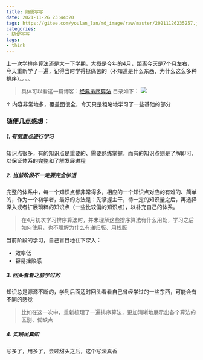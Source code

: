 ```yaml
---
title: 随便写写
date: 2021-11-26 23:44:20
tags: https://gitee.com/youlan_lan/md_image/raw/master/20211126235257.jpg
categories:
- 随便写写
tags:
- think
---
```


上一次学排序算法还是大一下学期，大概是今年的4月，距离今天是7个月左右，今天重新学了一遍，记得当时学得挺痛苦的（不知道是什么东西，为什么这么多种排序）。。。。
> 具体可以看这一篇博客：[经典排序算法](https://blog.youlan-lan.xyz/2021/06/06/2106061/)
> 目录如下：
> ![](https://gitee.com/youlan_lan/md_image/raw/master/image-20210414224115837.png)

↑ 内容非常地多，覆盖面很全，今天只是粗略地学习了一些基础的部分

### 随便几点感想：

##### 1. 有侧重点进行学习
知识点很多，有的知识点是重要的、需要熟练掌握，而有的知识点则是了解即可，以保证体系的完整和了解发展进程

##### 2. 当前阶段不一定要完全学透
完整的体系中，每一个知识点都非常得多，相应的一个知识点对应的有难的、简单的，作为一个初学者，最好的方法是：先掌握主干，待一定的知识量之后，再选择深入或者扩展琐粹的知识点（一些比较偏的知识点），以补充自己的体系。
> 在4月初次学习排序算法时，并未理解这些排序算法有什么用处，学习之后如何使用，也不理解为什么有递归版、用栈版

当前阶段的学习，自己盲目地往下深入：
- 效率低
- 容易挫败感

##### 3. 回头看看之前学过的
知识总是源源不断的，学到后面适时回头看看自己曾经学过的一些东西，可能会有不同的感觉
> 比如在这一次中，重新梳理了一遍排序算法，更加清晰地展示出各个算法的区别、优缺点

##### 4. 实践出真知
写多了，用多了，尝过甜头之后，这个写法真香